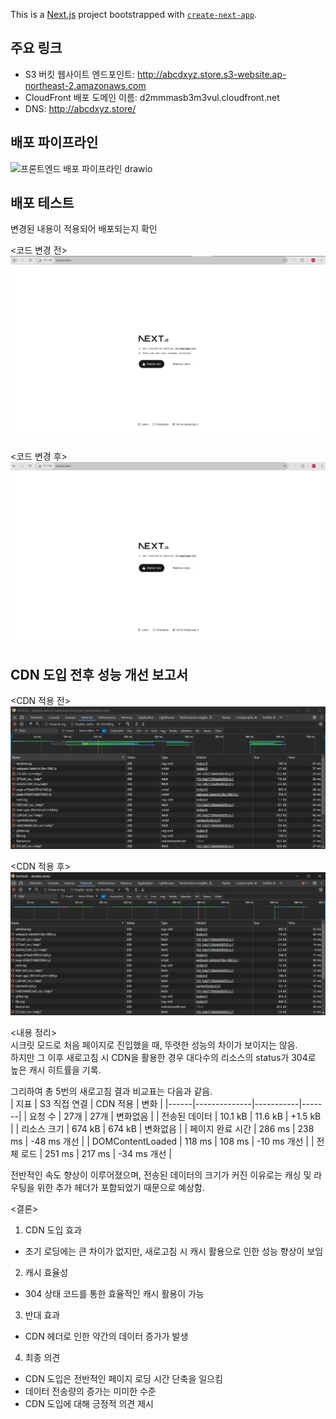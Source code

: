 This is a [Next.js](https://nextjs.org) project bootstrapped with [`create-next-app`](https://nextjs.org/docs/app/api-reference/cli/create-next-app).

## 주요 링크

- S3 버킷 웹사이트 엔드포인트: http://abcdxyz.store.s3-website.ap-northeast-2.amazonaws.com
- CloudFront 배포 도메인 이름: d2mmmasb3m3vul.cloudfront.net
- DNS: http://abcdxyz.store/

## 배포 파이프라인

![프론트엔드 배포 파이프라인 drawio](https://github.com/user-attachments/assets/d839f182-601e-41d2-baec-7cb62fd32a39)

## 배포 테스트

변경된 내용이 적용되어 배포되는지 확인

<코드 변경 전>
![alt text](image-1.png)

<코드 변경 후>
![alt text](image.png)

## CDN 도입 전후 성능 개선 보고서

<CDN 적용 전>
![alt text](image-5.png)

<CDN 적용 후>
![alt text](image-6.png)

<내용 정리>  
시크릿 모드로 처음 페이지로 진입했을 때, 뚜렷한 성능의 차이가 보이지는 않음.  
하지만 그 이후 새로고침 시 CDN을 활용한 경우 대다수의 리소스의 status가 304로 높은 캐시 히트률을 기록.

그리하여 총 5번의 새로고침 결과 비교표는 다음과 같음.  
| 지표 | S3 직접 연결 | CDN 적용 | 변화 |
|------|--------------|-----------|-------|
| 요청 수 | 27개 | 27개 | 변화없음 |
| 전송된 데이터 | 10.1 kB | 11.6 kB | +1.5 kB |
| 리소스 크기 | 674 kB | 674 kB | 변화없음 |
| 페이지 완료 시간 | 286 ms | 238 ms | -48 ms 개선 |
| DOMContentLoaded | 118 ms | 108 ms | -10 ms 개선 |
| 전체 로드 | 251 ms | 217 ms | -34 ms 개선 |

전반적인 속도 향상이 이루어졌으며, 전송된 데이터의 크기가 커진 이유로는 캐싱 및 라우팅을 위한 추가 헤더가 포함되었기 때문으로 예상함.

<결론>

1. CDN 도입 효과

- 초기 로딩에는 큰 차이가 없지만, 새로고침 시 캐시 활용으로 인한 성능 향상이 보임

2. 캐시 효율성

- 304 상태 코드를 통한 효율적인 캐시 활용이 가능

3. 반대 효과

- CDN 헤더로 인한 약간의 데이터 증가가 발생

4. 최종 의견

- CDN 도입은 전반적인 페이지 로딩 시간 단축을 일으킴
- 데이터 전송량의 증가는 미미한 수준
- CDN 도입에 대해 긍정적 의견 제시
